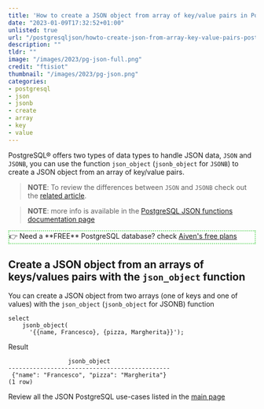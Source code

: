 ```yaml
---
title: 'How to create a JSON object from array of key/value pairs in PostgreSQL®?'
date: "2023-01-09T17:32:52+01:00"
unlisted: true
url: "/postgresqljson/howto-create-json-from-array-key-value-pairs-postgresql"
description: ""
tldr: ""
image: "/images/2023/pg-json-full.png"
credit: "ftisiot"
thumbnail: "/images/2023/pg-json.png"
categories:
- postgresql
- json
- jsonb
- create
- array
- key
- value
---
```


PostgreSQL® offers two types of data types to handle JSON data, `JSON` and `JSONB`, you can use the function `json_object` (`jsonb_object` for `JSONB`) to create a JSON object from an array of key/value pairs.

<!--more-->

> **NOTE**: To review the differences between `JSON` and `JSONB` check out the [related article](/postgresqljson/what-are-the-differences-json-jsonb-postgresql).

> **NOTE**: more info is available in the [PostgreSQL JSON functions documentation page](https://www.postgresql.org/docs/current/functions-json.html)

<p style="border:2px dotted #77dd77;"> 👉 Need a **FREE** PostgreSQL database? check <a href="https://go.aiven.io/francesco-signup">Aiven's free plans</a></p>

## Create a JSON object from an arrays of keys/values pairs with the `json_object` function

You can create a JSON object from two arrays (one of keys and one of values) with the `json_object` (`jsonb_object` for JSONB) function

```
select 
    jsonb_object(
      '{{name, Francesco}, {pizza, Margherita}}');
```

Result

```
                 jsonb_object
----------------------------------------------
 {"name": "Francesco", "pizza": "Margherita"}
(1 row)
```

Review all the JSON PostgreSQL use-cases listed in the [main page](/postgresqljson/main)
